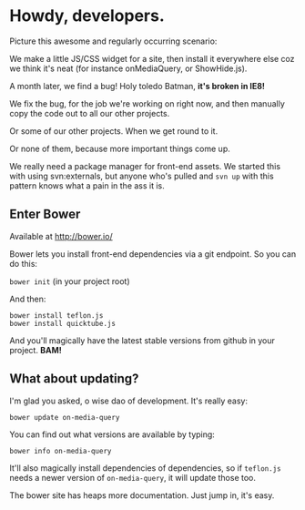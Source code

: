 # Howdy, developers.

Picture this awesome and regularly occurring scenario: 

We make a little JS/CSS widget for a site, then install it
everywhere else coz we think it's neat (for instance onMediaQuery, or ShowHide.js).

A month later, we find a bug! Holy toledo Batman, **it's broken in IE8!**

We fix the bug, for the job we're working on right now, and then manually copy the code out to all our other projects.

Or some of our other projects. When we get round to it.

Or none of them, because more important things come up.

We really need a package manager for front-end assets. We started this with using svn:externals,
but anyone who's pulled and `svn up` with this pattern knows what a pain in the ass it is.

## Enter Bower

Available at http://bower.io/

Bower lets you install front-end dependencies via a git endpoint. So you can do this: 

`bower init` (in your project root) 

And then: 
 
```
bower install teflon.js
bower install quicktube.js
```

And you'll magically have the latest stable versions from github in your project. **BAM!**

## What about updating?

I'm glad you asked, o wise dao of development. It's really easy:

```
bower update on-media-query 
```

You can find out what versions are available by typing: 

```
bower info on-media-query
```

It'll also magically install dependencies of dependencies, so if
`teflon.js` needs a newer version of `on-media-query`, it will update those too.



The bower site has heaps more documentation. Just jump in, it's easy.


